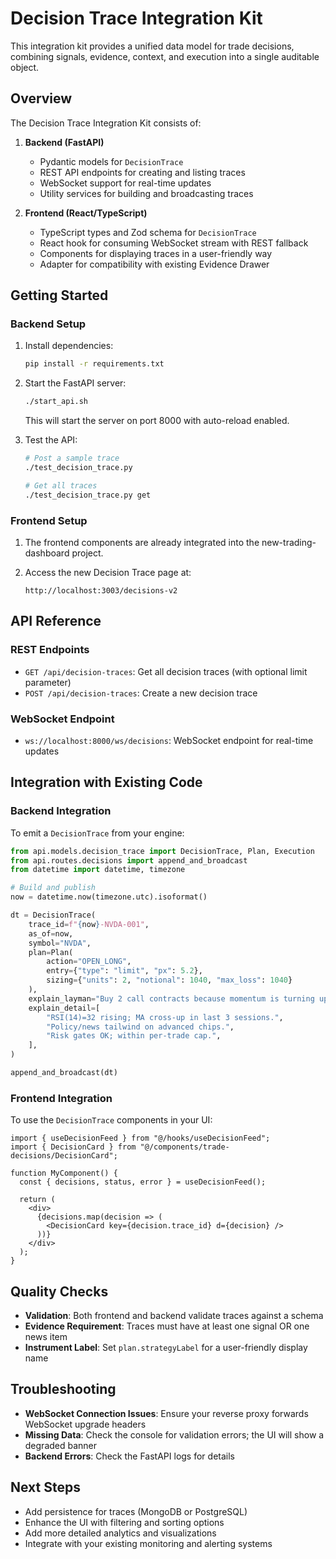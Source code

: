 # Decision Trace Integration Kit

This integration kit provides a unified data model for trade decisions, combining signals, evidence, context, and execution into a single auditable object.

## Overview

The Decision Trace Integration Kit consists of:

1. **Backend (FastAPI)**
   - Pydantic models for `DecisionTrace`
   - REST API endpoints for creating and listing traces
   - WebSocket support for real-time updates
   - Utility services for building and broadcasting traces

2. **Frontend (React/TypeScript)**
   - TypeScript types and Zod schema for `DecisionTrace`
   - React hook for consuming WebSocket stream with REST fallback
   - Components for displaying traces in a user-friendly way
   - Adapter for compatibility with existing Evidence Drawer

## Getting Started

### Backend Setup

1. Install dependencies:
   ```bash
   pip install -r requirements.txt
   ```

2. Start the FastAPI server:
   ```bash
   ./start_api.sh
   ```
   This will start the server on port 8000 with auto-reload enabled.

3. Test the API:
   ```bash
   # Post a sample trace
   ./test_decision_trace.py
   
   # Get all traces
   ./test_decision_trace.py get
   ```

### Frontend Setup

1. The frontend components are already integrated into the new-trading-dashboard project.

2. Access the new Decision Trace page at:
   ```
   http://localhost:3003/decisions-v2
   ```

## API Reference

### REST Endpoints

- `GET /api/decision-traces`: Get all decision traces (with optional limit parameter)
- `POST /api/decision-traces`: Create a new decision trace

### WebSocket Endpoint

- `ws://localhost:8000/ws/decisions`: WebSocket endpoint for real-time updates

## Integration with Existing Code

### Backend Integration

To emit a `DecisionTrace` from your engine:

```python
from api.models.decision_trace import DecisionTrace, Plan, Execution
from api.routes.decisions import append_and_broadcast
from datetime import datetime, timezone

# Build and publish
now = datetime.now(timezone.utc).isoformat()

dt = DecisionTrace(
    trace_id=f"{now}-NVDA-001",
    as_of=now,
    symbol="NVDA",
    plan=Plan(
        action="OPEN_LONG", 
        entry={"type": "limit", "px": 5.2}, 
        sizing={"units": 2, "notional": 1040, "max_loss": 1040}
    ),
    explain_layman="Buy 2 call contracts because momentum is turning up from oversold; risk capped to premium.",
    explain_detail=[
        "RSI(14)=32 rising; MA cross-up in last 3 sessions.",
        "Policy/news tailwind on advanced chips.",
        "Risk gates OK; within per-trade cap.",
    ],
)

append_and_broadcast(dt)
```

### Frontend Integration

To use the `DecisionTrace` components in your UI:

```tsx
import { useDecisionFeed } from "@/hooks/useDecisionFeed";
import { DecisionCard } from "@/components/trade-decisions/DecisionCard";

function MyComponent() {
  const { decisions, status, error } = useDecisionFeed();
  
  return (
    <div>
      {decisions.map(decision => (
        <DecisionCard key={decision.trace_id} d={decision} />
      ))}
    </div>
  );
}
```

## Quality Checks

- **Validation**: Both frontend and backend validate traces against a schema
- **Evidence Requirement**: Traces must have at least one signal OR one news item
- **Instrument Label**: Set `plan.strategyLabel` for a user-friendly display name

## Troubleshooting

- **WebSocket Connection Issues**: Ensure your reverse proxy forwards WebSocket upgrade headers
- **Missing Data**: Check the console for validation errors; the UI will show a degraded banner
- **Backend Errors**: Check the FastAPI logs for details

## Next Steps

- Add persistence for traces (MongoDB or PostgreSQL)
- Enhance the UI with filtering and sorting options
- Add more detailed analytics and visualizations
- Integrate with your existing monitoring and alerting systems



